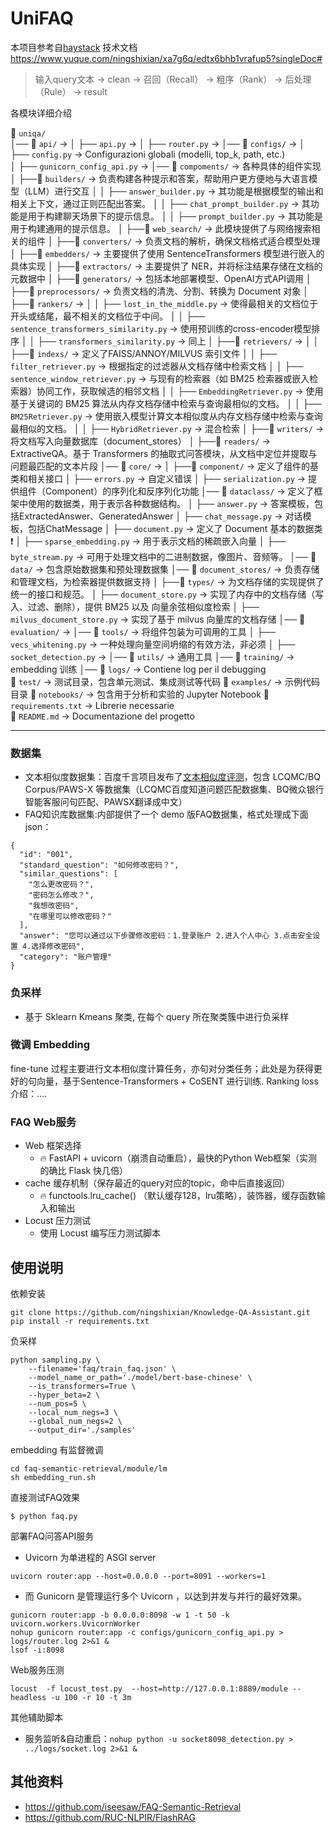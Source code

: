 # UniFAQ
本项目参考自[haystack](https://github.com/deepset-ai/haystack)
技术文档 https://www.yuque.com/ningshixian/xa7g6q/edtx6bhb1vrafup5?singleDoc#
> 输入query文本 -> clean -> 召回（Recall） -> 粗序（Rank） -> 后处理（Rule） -> result

各模块详细介绍

📂 `uniqa/`  
│── 📂 `api/` → 
│    ├── `api.py` → 
│    ├── `router.py` → 
│── 📂 `configs/` → 
│    ├── `config.py` → Configurazioni globali (modelli, top_k, path, etc.)  
│    ├── `gunicorn_config_api.py` → 
│── 📂 `compoments/` → 各种具体的组件实现
│    ├──📂 `builders/` → 负责构建各种提示和答案，帮助用户更方便地与大语言模型（LLM）进行交互
│    │    ├── `answer_builder.py` → 其功能是根据模型的输出和相关上下文，通过正则匹配出答案。
│    │    ├── `chat_prompt_builder.py` → 其功能是用于构建聊天场景下的提示信息。
│    │    ├── `prompt_builder.py` → 其功能是用于构建通用的提示信息。
│    ├──📂 `web_search/` → 此模块提供了与网络搜索相关的组件
│    ├──📂 `converters/` → 负责文档的解析，确保文档格式适合模型处理
│    ├──📂 `embedders/` → 主要提供了使用 SentenceTransformers 模型进行嵌入的具体实现
│    ├──📂 `extractors/` → 主要提供了 NER，并将标注结果存储在文档的元数据中
│    ├──📂 `generators/` → 包括本地部署模型、OpenAI方式API调用
│    ├──📂 `preprocessors/` → 负责文档的清洗、分割、转换为 Document 对象
│    ├──📂 `rankers/` → 
│    │    ├── `lost_in_the_middle.py` → 使得最相关的文档位于开头或结尾，最不相关的文档位于中间。
│    │    ├── `sentence_transformers_similarity.py` → 使用预训练的cross-encoder模型排序
│    │    ├── `transformers_similarity.py` → 同上
│    ├──📂 `retrievers/` → 
│    │    ├──📂 `indexs/` → 定义了FAISS/ANNOY/MILVUS 索引文件
│    │    ├── `filter_retriever.py` → 根据指定的过滤器从文档存储中检索文档
│    │    ├── `sentence_window_retriever.py` → 与现有的检索器（如 BM25 检索器或嵌入检索器）协同工作，获取候选的相邻文档
│    │    ├── `EmbeddingRetriever.py` → 使用基于关键词的 BM25 算法从内存文档存储中检索与查询最相似的文档。
│    │    ├── `BM25Retriever.py` → 使用嵌入模型计算文本相似度从内存文档存储中检索与查询最相似的文档。
│    │    ├── `HybridRetriever.py` → 混合检索
│    ├──📂 `writers/` → 将文档写入向量数据库（document_stores）
│    ├──📂 `readers/` → ExtractiveQA。基于 Transformers 的抽取式问答模块，从文档中定位并提取与问题最匹配的文本片段
│── 📂 `core/` → 
│    ├──📂 `component/` → 定义了组件的基类和相关接口
│    ├── `errors.py` → 自定义错误
│    ├── `serialization.py` → 提供组件（Component）的序列化和反序列化功能
│── 📂 `dataclass/` → 定义了框架中使用的数据类，用于表示各种数据结构。
│    ├── `answer.py` → 答案模板，包括ExtractedAnswer、GeneratedAnswer
│    ├── `chat_message.py` → 对话模板，包括ChatMessage
│    ├── `document.py` → 定义了 Document 基本的数据类 ❗️
│    ├── `sparse_embedding.py` → 用于表示文档的稀疏嵌入向量
│    ├── `byte_stream.py` → 可用于处理文档中的二进制数据，像图片、音频等。
│── 📂 `data/` → 包含原始数据集和预处理数据集 
│── 📂 `document_stores/` → 负责存储和管理文档，为检索器提供数据支持
│    ├──📂 `types/` → 为文档存储的实现提供了统一的接口和规范。
│    ├── `document_store.py` → 实现了内存中的文档存储（写入、过滤、删除），提供 BM25 以及 向量余弦相似度检索
│    ├── `milvus_document_store.py` → 实现了基于 milvus 向量库的文档存储
│── 📂 `evaluation/` → 
│── 📂 `tools/` → 将组件包装为可调用的工具
│    ├── `vecs_whitening.py` → 一种处理向量空间坍缩的有效方法，非必须
│    ├── `socket_detection.py` → 
│── 📂 `utils/` → 通用工具
│── 📂 `training/` → embedding 训练
│── 📂 `logs/` → Contiene log per il debugging  
📂 `test/` → 测试目录，包含单元测试、集成测试等代码
📂 `examples/` → 示例代码目录
📂 `notebooks/` → 包含用于分析和实验的 Jupyter Notebook
📄 `requirements.txt` → Librerie necessarie  
📄 `README.md` → Documentazione del progetto  

---

### 数据集

- 文本相似度数据集：百度千言项目发布了[文本相似度评测](https://aistudio.baidu.com/competition/detail/45/0/datasets)，包含 LCQMC/BQ Corpus/PAWS-X 等数据集（LCQMC百度知道问题匹配数据集、BQ微众银行智能客服问句匹配、PAWSX翻译成中文）
- FAQ知识库数据集:内部提供了一个 demo 版FAQ数据集，格式处理成下面json：

```
{
  "id": "001",
  "standard_question": "如何修改密码？",
  "similar_questions": [
    "怎么更改密码？",
    "密码怎么修改？",
    "我想改密码",
    "在哪里可以修改密码？"
  ],
  "answer": "您可以通过以下步骤修改密码：1.登录账户 2.进入个人中心 3.点击安全设置 4.选择修改密码",
  "category": "账户管理"
}
```

### 负采样
- 基于 Sklearn Kmeans 聚类, 在每个 query 所在聚类簇中进行负采样

### 微调 Embedding
fine-tune 过程主要进行文本相似度计算任务，亦句对分类任务；此处是为获得更好的句向量，基于Sentence-Transformers + CoSENT 进行训练.
Ranking loss 介绍：....

### FAQ Web服务

- Web 框架选择
    - 🔥 FastAPI + uvicorn（崩溃自动重启），最快的Python Web框架（实测的确比 Flask 快几倍）
- cache 缓存机制（保存最近的query对应的topic，命中后直接返回）
    - 🔥 functools.lru_cache() （默认缓存128，lru策略），装饰器，缓存函数输入和输出
- Locust 压力测试
    - 使用 Locust 编写压力测试脚本


## 使用说明

依赖安装
```
git clone https://github.com/ningshixian/Knowledge-QA-Assistant.git
pip install -r requirements.txt
```

负采样
```
python sampling.py \
	--filename='faq/train_faq.json' \
	--model_name_or_path='./model/bert-base-chinese' \
	--is_transformers=True \
	--hyper_beta=2 \
	--num_pos=5 \
	--local_num_negs=3 \
	--global_num_negs=2 \
	--output_dir='./samples'
```

embedding 有监督微调
```
cd faq-semantic-retrieval/module/lm
sh embedding_run.sh
```

直接测试FAQ效果
```
$ python faq.py
```

部署FAQ问答API服务
- Uvicorn 为单进程的 ASGI server
```
uvicorn router:app --host=0.0.0.0 --port=8091 --workers=1
```
- 而 Gunicorn 是管理运行多个 Uvicorn ，以达到并发与并行的最好效果。
```
gunicorn router:app -b 0.0.0.0:8098 -w 1 -t 50 -k uvicorn.workers.UvicornWorker
nohup gunicorn router:app -c configs/gunicorn_config_api.py > logs/router.log 2>&1 &
lsof -i:8098
```

Web服务压测
```
locust  -f locust_test.py  --host=http://127.0.0.1:8889/module --headless -u 100 -r 10 -t 3m
```

其他辅助脚本
- 服务监听&自动重启：`nohup python -u socket8098_detection.py > ../logs/socket.log 2>&1 &`
<!-- - 定时知识拉取：`nohup python -u crontab_data.py > ../logs/crontab.log 2>&1 &`
- 实时知识更新：`nohup python -u crontab_update_faq_know.py > ../logs/crontab_update_faq_know.log 2>&1 &`
- 问题预警追踪：`nohup python -u match_warning.py > ../logs/match_warning.log 2>&1 &`
- 七鱼一触即达kafka消息监听: `nohup python -u consumer_qy.py > ../logs/consumer.log 2>&1 &` -->


## 其他资料
- https://github.com/iseesaw/FAQ-Semantic-Retrieval
- https://github.com/RUC-NLPIR/FlashRAG


